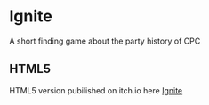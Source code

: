 # Ignite
A short finding game about the party history of CPC
## HTML5
HTML5 version pubilished on itch.io here [Ignite](https://archie-71.itch.io/ignite)
